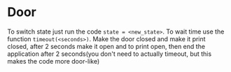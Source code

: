 # Door

To switch state just run the code `state = <new_state>`. 
To wait time use the function `timeout(<seconds>)`. 
Make the door closed and make it print closed, after 2 seconds make it open and to print open, then end the application after 2 seconds(you don't need to actually timeout, but this makes the code more door-like)
